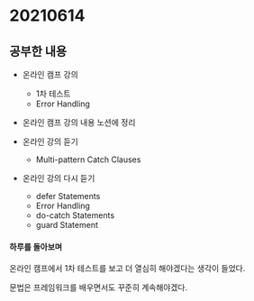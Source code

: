 # 20210614

## 공부한 내용
+ 온라인 캠프 강의
  - 1차 테스트
  - Error Handling
  
+ 온라인 캠프 강의 내용 노션에 정리

+ 온라인 강의 듣기
  - Multi-pattern Catch Clauses

+ 온라인 강의 다시 듣기
  - defer Statements
  - Error Handling
  - do-catch Statements
  - guard Statement

#### 하루를 돌아보며
온라인 캠프에서 1차 테스트를 보고 더 열심히 해야겠다는 생각이 들었다.

문법은 프레임워크를 배우면서도 꾸준히 계속해야겠다.
